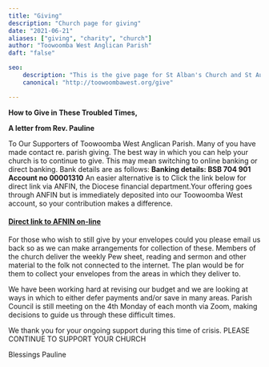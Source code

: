 ```yaml
---
title: "Giving"
description: "Church page for giving"
date: "2021-06-21"
aliases: ["giving", "charity", "church"]
author: "Toowoomba West Anglican Parish"
daft: "false"

seo: 
    description: "This is the give page for St Alban's Church and St Augustine's Church, Toowoomba churches"
    canonical: "http://toowoombawest.org/give"

---
```


**How to Give in These Troubled Times,**

**A letter from Rev. Pauline**

To Our Supporters of Toowoomba West Anglican Parish. Many of you have made contact re. parish giving.
The best way in which you can help your church is to continue to give.
This may mean switching to online banking or direct banking. 
Bank details are as follows: 
**Banking details:    BSB 704 901   Account no 00001310**
An easier alternative is to Click the link below for direct link via ANFIN, the
Diocese financial department.Your offering goes through ANFIN but is immediately deposited into our Toowoomba West account, so your contribution makes a difference.

#### [Direct link to AFNIN on-line](https://www.bpoint.com.au/pay/TIM/?BillerCode=1723980)

For those who wish to still give by your envelopes could you please email us
back so as we can make arrangements for collection of these. 
Members of the church deliver the weekly Pew sheet, reading and sermon
and other material to the folk not connected to the internet.
The plan would be for them to collect your envelopes from the areas
in which they deliver to.

​We have been working hard at revising our budget and we are looking
at ways in which to either defer payments and/or save in many areas.
Parish Council is still meeting on the 4th Monday of each month via Zoom,
making decisions to guide us through these difficult times.

​We thank you for your ongoing support during this time of crisis.
PLEASE CONTINUE TO SUPPORT YOUR CHURCH

​Blessings 
Pauline